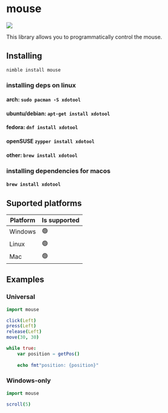 # mouse

[![](https://raw.githubusercontent.com/hiikion/mouse/main/assets/made-with-nim.svg)](https://raw.githubusercontent.com/hiikion/mouse/main/assets/made-with-nim.svg)

This library allows you to programmatically control the mouse. 
## Installing
```
nimble install mouse
```

### installing deps on linux
#### arch: `sudo pacman -S xdotool`
#### ubuntu/debian: `apt-get install xdotool`
#### fedora: `dnf install xdotool`
#### openSUSE `zypper install xdotool`
#### other: `brew install xdotool`

### installing dependencies for macos
#### `brew install xdotool`

## Suported platforms
| Platform  | Is supported  |
| ------------ | ------------ |
|  Windows  |  🟢  |
|  Linux  |  🟢  |
|  Mac  |  🟢 |

## Examples
### Universal
```nim
import mouse

click(Left) 
press(Left)
release(Left)
move(30, 30)

while true:
    var position = getPos()
    
    echo fmt"position: {position}"
```
### Windows-only
```nim
import mouse

scroll(5)
```
